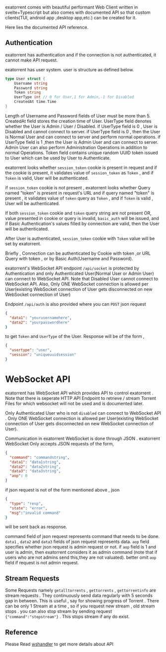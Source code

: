 exatorrent comes with beautiful performant Web Client written in svelte+Typescript but also comes with documented API so that custom clients(TUI, android app ,desktop app,etc.) can be created for it.

Here lies the documented API reference.

## Authentication

exatorrent has authentication and if the connection is not authenticated, it cannot make API request.

exatorrent has user system. user is structure as defined below.

```go
type User struct {
    Username string	
    Password string 
    Token string
    UserType int // 0 for User,1 for Admin,-1 for Disabled
    CreatedAt time.Time
}
```

Length of Username and Password fields of User must be more than 5. CreatedAt field stores the creation time of User. UserType field denotes whether the User is Admin / User / Disabled.
if UserType field is 0 , User is Disabled and cannot connect to server. if UserType field is 0 , then the User is Normal User and can connect to server and perform normal operations. if UserType field is 1 ,then the User is Admin User and can connect to server. Admin User can also perform Administration Operations in addition to normal Operations.  Token field contains unique random  UUID token issued to User which can be used by User to Authenticate.

exatorrent looks whether `session_token` cookie is present in request and if the cookie is present, it validates value of `session_token` as `Token` , and if `Token` is valid, User will be authenticated.

if `session_token` cookie is not present , exatorrent looks whether Query named "token" is present in request's URL and if query named "token"  is present , it validates value of `token` query as `Token` , and if `Token` is valid , User will be authenticated.

If both `session_token` cookie and `token` query string are not present OR, value presented in cookie or query is invalid, `basic_auth` will be issued,  and if Basic Authentication's values filled by connection are valid, then the User will be authenticated.

After User is authenticated, `session_token` cookie with `Token` value will be set by exatorrent.

Briefly , Connection can be authenticated by Cookie with token ,or URL Query with token , or by Basic Auth(Username and Password).


exatorrent's WebSocket API endpoint `/api/socket` is protected by Authentication and only Authenticated User(Normal User or Admin User) can connect to WebSocket API. Note that Disabled User cannot connect to WebSocket API. Also, Only ONE WebSocket connection is allowed per User(existing WebSocket connection of User gets disconnected on new WebSocket connection of User)

Endpoint `/api/auth` is also provided where you can `POST` json request 

```json
{
  "data1": "yourusernamehere",
  "data2": "yourpasswordhere"
}
```

to get `Token` and `UserType` of the User. Response will be of the form ,

```json
{
  "usertype": "user",
  "session": "uniqueuuidsession"
}
```

# WebSocket API

exatorrent has WebSocket API which provides API to control exatorrent . Note that there is seperate HTTP API Endpoint to retrieve / stream Torrent Files for which websocket will not be used and is documented later.

Only Authenticated User who is not `disabled` can connect to WebSocket API . Only ONE WebSocket connection is allowed per User(existing WebSocket connection of User gets disconnected on new WebSocket connection of User).

Communication in exatorrent  WebSocket  is done through JSON . exatorrent WebSocket Only accepts JSON requests of the form,

```json
{
  "command": "commandstring",
  "data1": "data1string",
  "data2": "data2string",
  "data3": "data3string",
  "aop": 0
}
```

if json request is not of the form mentioned above ,  json 

```json
{
  "type": "resp",
  "state": "error",
  "msg":"invalid command"
}
```

will be sent back as response.


command field of json request represents command that needs to be done. `data1` , `data2`  and `data3` fields of json request represents data.  `aop` field specifies whether json request is admin request or not. if `aop` field is 1 and user is admin, then exatorrent considers it as admin command (note that if users who are not admins send this,they are not valuated). better omit `aop` field if request is not admin request.


## Stream Requests 

Some Requests namely `getalltorrents` , `gettorrents` , `gettorrentinfo`  are stream requests . They continuously send data regularly with 5 seconds gap in between. This is useful , say for showing progress of Torrent . There can be only 1 Stream at a time , so if you request new stream , old stream stops . you can also stop stream by sending request `{"command":"stopstream"}` . This stops stream if any do exist.

## Reference
Please Read [wshandler](https://github.com/varbhat/exatorrent/blob/main/internal/core/socket.go#L108) to get more details about API



